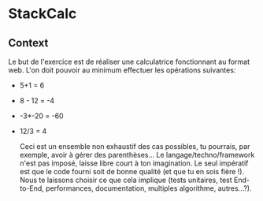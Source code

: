 # StackCalc

## Context

Le but de l'exercice est de réaliser une calculatrice fonctionnant au format web. L'on doit pouvoir au minimum effectuer les opérations suivantes:

- 5+1 = 6
- 8 - 12 = -4
- -3\*-20 = -60
- 12/3 = 4

  Ceci est un ensemble non exhaustif des cas possibles, tu pourrais, par exemple, avoir à gérer des parenthèses… Le langage/techno/framework n'est pas imposé, laisse libre court à ton imagination. Le seul impératif est que le code fourni soit de bonne qualité (et que tu en sois fière !). Nous te laissons choisir ce que cela implique (tests unitaires, test End-to-End, performances, documentation, multiples algorithme, autres...?).
